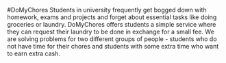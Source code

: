 #DoMyChores
Students in university frequently get bogged down with homework, exams
and projects and forget about essential tasks like doing groceries or
laundry. DoMyChores offers students a simple service where they can
request their laundry to be done in exchange for a small fee. We are
solving problems for two different groups of people - students who do
not have time for their chores and students with some extra time who
want to earn extra cash.

